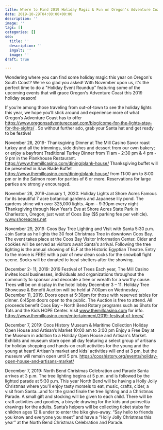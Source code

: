 ```yaml
---
title: Where to Find 2019 Holiday Magic & Fun on Oregon's Adventure Coast
date: 2019-10-29T04:00:00+00:00
description: ''
image: ''
tags: []
categories: []
seo:
  title: ''
  description: ''
  imgalt: ''
  image: ''
draft: true

---
```

Wondering where you can find some holiday magic this year on Oregon's South Coast? We're so glad you asked! With November upon us, it's the perfect time to do a "Holiday Event Roundup" featuring some of the upcoming events that will grace Oregon's Adventure Coast this 2019 holiday season! 

If you’re among those traveling from out-of-town to see the holiday lights this year, we hope you’ll stick around and experience more of what Oregon’s Adventure Coast has to offer https://www.oregonsadventurecoast.com/blog/come-for-the-lights-stay-for-the-sights/ . So without further ado, grab your Santa hat and get ready to be festive!

November 28, 2019- Thanksgiving Dinner at The Mill Casino 
Savor roast turkey and all the trimmings, side dishes and dessert from our own bakery; or enjoy a bayfront Traditional Turkey Dinner from 11 am - 2:30 pm & 4 pm - 9 pm in the Plankhouse Restaurant. https://www.themillcasino.com/dining/plank-house/ Thanksgiving buffet will be presented in Saw Blade Buffet https://www.themillcasino.com/dining/plank-house/ from 11:00 am to 8:00 pm or in the Salmon room for parties of 6 or more. Reservations for large parties are strongly encouraged.   

November 28, 2019-January 1, 2020: Holiday Lights at Shore Acres 
Famous for its beautiful 7 acre botanical gardens and Japanese lily pond. The gardens shine with over 325,000 lights. 4pm – 9:30pm every night Thanksgiving through New Year’s Eve at Shore Acres State Park in Charleston, Oregon; just west of Coos Bay ($5 parking fee per vehicle). www.shoreacres.net

November 29, 2019: Coos Bay Tree Lighting and Visit with Santa 5:30 p.m.
Join Santa as he lights the 30 foot Christmas Tree in downtown Coos Bay. The event takes place at the Coos Bay Visitor Information Center. Cider and cookies will be served as visitors await Santa's arrival.  Following the tree lighting is the annual showing of ELF at the Historic Egyptian Theatre. Entry to the movie is FREE with a pair of new clean socks for the snowball fight scene. Socks will be donated to local shelters after the showing.

December 2- 11, 2019: 2019 Festival of Trees
Each year, The Mill Casino invites local businesses, individuals and organizations throughout the community to sponsor and decorate a tree or wreath for a worthy cause. Trees will be on display in the hotel lobby December 3 – 11. Holiday Tree Showcase & Benefit Auction will be held at 7:00pm on Wednesday, December 11, 2019. Doors open at 5:30pm for those with reserved tables for dinner. 6:45pm doors open to the public. The Auction is free to attend. All proceeds benefit Coos Bay – North Bend Rotary programs such as Shots for Tots and the Kids HOPE Center. Visit www.themillcasino.com for info.   https://www.themillcasino.com/entertainment/2019-festival-of-trees/

December 7, 2019: Coos History Museum & Maritime Collection Holiday Open House and Artisan’s Market  10:00 am to 3:00 pm
Enjoy a Free Day at the Museum in addition to a Holiday Open House and Artisan's Market. Exhibits and museum store open all day featuring a select group of artisans for holiday shopping and hands-on craft activities for the young and the young at heart! Artisan's market and kids' activities will end at 3 pm, but the museum will remain open until 5 pm. https://cooshistory.org/events/holiday-open-house-and-artisans-market/

December 7, 2019: North Bend Christmas Celebration and Parade
Santa arrives at 3 p.m. The tree lighting begins at 5 p.m. and is followed by the lighted parade at 5:30 p.m. This year North Bend will be having a Holly Jolly Christmas where you'll enjoy tasty morsels to eat, music, crafts, cider, a visit from Santa…and for the grand finale the tree lighting and a Christmas Parade.  A small gift and stocking will be given to each child. There will be craft activities and goodies, a bicycle drawing for the kids and poinsettia drawings for the adults. Santa’s helpers will be collecting ticket stubs for children ages 12 & under to enter the bike give–away. “Say hello to friends you know and everyone you meet” and have a “Holly Jolly Christmas this year” at the North Bend Christmas Celebration and Parade.


